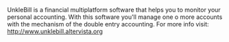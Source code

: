 UnkleBill is a financial multiplatform software that helps you to monitor your personal accounting.
With this software you'll manage one o more accounts with the mechanism of the double entry accounting.
For more info visit: http://www.unklebill.altervista.org